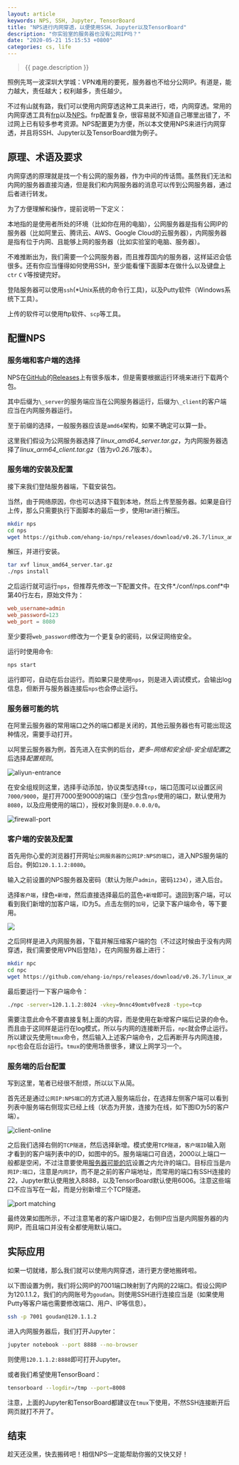 ```yaml
---
layout: article
keywords: NPS, SSH, Jupyter, TensorBoard
title: "NPS进行内网穿透，以便使用SSH、Jupyter以及TensorBoard"
description: "你实验室的服务器也没有公网IP吗？"
date: "2020-05-21 15:15:53 +0800"
categories: cs, life 
---
```


> {{ page.description }}

<!--more-->

照例先骂一波深圳大学城：VPN难用的要死，服务器也不给分公网IP。有道是，能力越大，责任越大；权利越多，责任越少。

不过有山就有路，我们可以使用内网穿透这种工具来进行，唔，内网穿透。常用的内网穿透工具有[frp](https://github.com/fatedier/frp)以及[NPS](https://github.com/ehang-io/nps)。frp配置复杂，很容易就不知道自己哪里出错了，不过网上已有较多参考资源。NPS配置更为方便，所以本文使用NPS来进行内网穿透，并且将SSH、Jupyter以及TensorBoard做为例子。

## 原理、术语及要求

内网穿透的原理就是找一个有公网的服务器，作为中间的传话筒。虽然我们无法和内网的服务器直接沟通，但是我们和内网服务器的消息可以传到公网服务器，通过后者进行转发。

为了方便理解和操作，提前说明一下定义：

本地指的是使用者所处的环境（比如你在用的电脑），公网服务器是指有公网IP的服务器（比如阿里云、腾讯云、AWS、Google Cloud的云服务器），内网服务器是指有位于内网、且能够上网的服务器（比如实验室的电脑、服务器）。

不难推断出为，我们需要一个公网服务器，而且推荐国内的服务器，这样延迟会低很多。还有你应当懂得如何使用SSH，至少能看懂下面脚本在做什么以及键盘上`ctr` `C` `V`等按键完好。

登陆服务器可以使用`ssh`(\*Unix系统的命令行工具)，以及Putty软件（Windows系统下工具）。

上传的软件可以使用ftp软件、`scp`等工具。

## 配置NPS

### 服务端和客户端的选择

NPS在[GitHub](https://github.com/ehang-io/nps)的[Releases](https://github.com/ehang-io/nps/releases)上有很多版本，但是需要根据运行环境来进行下载两个包。

其中后缀为`\_server`的服务端应当在公网服务器运行，后缀为`\_client`的客户端应当在内网服务器运行。

至于前缀的选择，一般服务器应该是`amd64`架构，如果不确定可以算一卦。

这里我们假设为公网服务器选择了*linux_amd64_server.tar.gz*，为内网服务器选择了*linux_arm64_client.tar.gz*（皆为*v0.26.7*版本）。

### 服务端的安装及配置

接下来我们登陆服务器端，下载安装包。

当然，由于网络原因，你也可以选择下载到本地，然后上传至服务器。如果是自行上传，那么只需要执行下面脚本的最后一步，使用tar进行解压。

```bash
mkdir nps
cd nps
wget https://github.com/ehang-io/nps/releases/download/v0.26.7/linux_amd64_server.tar.gz # 架构不同，选择不同
```

解压，并进行安装。

```bash
tar xvf linux_amd64_server.tar.gz
./nps install
```

之后运行就可运行`nps`，但推荐先修改一下配置文件。在文件*./conf/nps.conf*中第40行左右，原始文件为：

```conf
web_username=admin
web_password=123
web_port = 8080
```

至少要将`web_password`修改为一个更复杂的密码，以保证网络安全。

运行时使用命令:

```bash
nps start
```

运行即可，自动在后台运行。而如果只是使用`nps`，则是进入调试模式，会输出log信息，但断开与服务器连接后`nps`也会停止运行。

### 服务器可能的坑

在阿里云服务器的常用端口之外的端口都是关闭的，其他云服务器也有可能出现这种情况，需要手动打开。

以阿里云服务器为例，首先进入在实例的后台，*更多*-*网络和安全组*-*安全组配置*之后选择*配置规则*。

![aliyun-entrance](/assets/images/intranet-penetration/aliyun-entrance.png)

在安全组规则这里，选择手动添加，协议类型选择`tcp`，端口范围可以设置区间`7000/9000`，是打开7000至9000的端口（至少包含`nps`使用的端口，默认使用为`8080`，以及应用使用的端口），授权对象则是`0.0.0.0/0`。

![firewall-port](/assets/images/intranet-penetration/firewall-port.png)


### 客户端的安装及配置

首先用你心爱的浏览器打开网址`公网服务器的公网IP:NPS的端口`，进入NPS服务端的后台。例如`120.1.1.2:8080`。

输入之前设置的NPS服务器及密码（默认为账户`admin`，密码`1234`），进入后台。

选择`客户端`，绿色`+新增`，然后直接选择最后的蓝色`+新增`即可。退回到客户端，可以看到我们新增的加客户端，ID为5。点击左侧的`加号`，记录下客户端命令，等下要用。

![](/assets/images/intranet-penetration/client-list.png)

之后同样是进入内网服务器，下载并解压缩客户端的包（不过这时候由于没有内网穿透，我们需要使用VPN后登陆），在内网服务器上进行：

```bash
mkdir npc
cd npc
wget https://github.com/ehang-io/nps/releases/download/v0.26.7/linux_amd64_client.tar.gz # 架构不同，选择不同
```

最后要运行一下客户端命令：

```bash
./npc -server=120.1.1.2:8024 -vkey=9nnc49omtv0fvez8 -type=tcp
```

需要注意此命令不要直接复制上面的内容，而是使用在新增客户端后记录的命令。而且由于这同样是运行在log模式，所以与内网的连接断开后，`npc`就会停止运行。所以建议先使用`tmux`命令，然后输入上述客户端命令，之后再断开与内网连接，`npc`也会在后台运行。`tmux`的使用场景很多，建议上网学习一个。

### 服务端的后台配置

写到这里，笔者已经很不耐烦，所以以下从简。

首先还是通过`公网IP:NPS端口`的方式进入服务端后台，在选择左侧客户端可以看到列表中服务端右侧现实已经上线（状态为开放，连接为在线，如下图ID为5的客户端）。

![client-online](/assets/images/intranet-penetration/client-online.png)

之后我们选择右侧的`TCP隧道`，然后选择新增。模式使用`TCP隧道`，`客户端ID`输入刚才看到的客户端列表中的ID，如图中的5。服务端端口可自选，2000以上端口一般都是空闲，不过注意要使用[服务器可能的坑](#服务器可能的坑)设置之内允许的端口。目标应当是`内网IP:端口`，注意是`内网IP`，而不是之前的客户端地址，而常用的端口有SSH连接的22，Jupyter默认使用放入8888，以及TensorBoard默认使用6006。注意这些端口不应当写在一起，而是分别新增三个TCP隧道。

![port matching](/assets/images/intranet-penetration/port-match.png)

最终效果如图所示，不过注意笔者的客户端ID是2，右侧IP应当是内网服务器的内网IP，而且端口并没有全都使用默认端口。

## 实际应用

如果一切就绪，那么我们就可以使用内网穿透，进行更方便地搬砖啦。

以下图设置为例，我们将公网IP的7001端口映射到了内网的22端口。假设公网IP为120.1.1.2，我们的内网账号为`goudan`。则使用SSH进行连接应当是（如果使用Putty等客户端也需要修改端口、用户、IP等信息）。

```bash
ssh -p 7001 goudan@120.1.1.2
```

进入内网服务器后，我们打开Jupyter：

```bash
jupyter notebook --port 8888 --no-browser
```

则使用`120.1.1.2:8888`即可打开Jupyter。

或者我们希望使用TensorBoard：

```bash
tensorboard --logdir=/tmp --port=8008
```

注意，上面的Jupyter和TensorBoard都建议在`tmux`下使用，不然SSH连接断开后网页就打不开了。

## 结束

趁天还没黑，快去搬砖吧！相信NPS一定能帮助你搬的又快又好！
